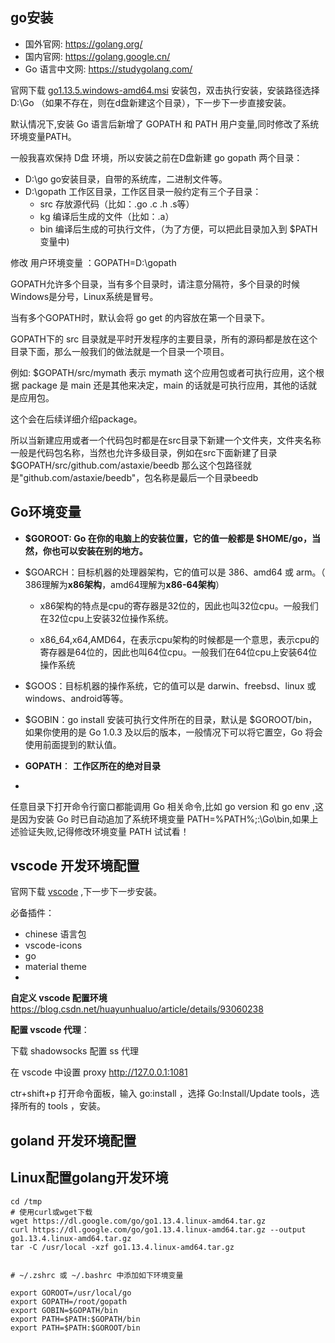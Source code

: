 ## go安装

- 国外官网: https://golang.org/ 
- 国内官网: https://golang.google.cn/ 
- Go 语言中文网: https://studygolang.com/

官网下载 [go1.13.5.windows-amd64.msi](https://dl.google.com/go/go1.13.5.windows-amd64.msi) 安装包，双击执行安装，安装路径选择 D:\Go （如果不存在，则在d盘新建这个目录），下一步下一步直接安装。

默认情况下,安装 Go 语言后新增了 GOPATH 和 PATH 用户变量,同时修改了系统环境变量PATH。

一般我喜欢保持 D盘 环境，所以安装之前在D盘新建 go  gopath 两个目录：

- D:\go             go安装目录，自带的系统库，二进制文件等。
- D:\gopath    工作区目录，工作区目录一般约定有三个子目录：
  -  src 存放源代码（比如：.go .c .h .s等）   
  -  kg 编译后生成的文件（比如：.a）   
  -  bin 编译后生成的可执行文件，（为了方便，可以把此目录加入到 $PATH 变量中)

修改 用户环境变量 ：GOPATH=D:\gopath

GOPATH允许多个目录，当有多个目录时，请注意分隔符，多个目录的时候Windows是分号，Linux系统是冒号。

当有多个GOPATH时，默认会将 go get 的内容放在第一个目录下。

GOPATH下的 src 目录就是平时开发程序的主要目录，所有的源码都是放在这个目录下面，那么一般我们的做法就是一个目录一个项目。

例如: $GOPATH/src/mymath 表示 mymath 这个应用包或者可执行应用，这个根据 package 是 main 还是其他来决定，main 的话就是可执行应用，其他的话就是应用包。

这个会在后续详细介绍package。

所以当新建应用或者一个代码包时都是在src目录下新建一个文件夹，文件夹名称一般是代码包名称，当然也允许多级目录，例如在src下面新建了目录$GOPATH/src/github.com/astaxie/beedb 那么这个包路径就是"github.com/astaxie/beedb"，包名称是最后一个目录beedb



## Go环境变量



- **$GOROOT:  Go 在你的电脑上的安装位置，它的值一般都是 $HOME/go，当然，你也可以安装在别的地方。**
- $GOARCH：目标机器的处理器架构，它的值可以是 386、amd64 或 arm。（ 386理解为**x86架构**，amd64理解为**x86-64架构**）

  - x86架构的特点是cpu的寄存器是32位的，因此也叫32位cpu。一般我们在32位cpu上安装32位操作系统。

  - x86_64,x64,AMD64，在表示cpu架构的时候都是一个意思，表示cpu的寄存器是64位的，因此也叫64位cpu。一般我们在64位cpu上安装64位操作系统
- $GOOS：目标机器的操作系统，它的值可以是 darwin、freebsd、linux 或 windows、android等等。
- $GOBIN：go install 安装可执行文件所在的目录，默认是 $GOROOT/bin，如果你使用的是 Go 1.0.3 及以后的版本，一般情况下可以将它置空，Go 将会使用前面提到的默认值。
- **GOPATH**： **工作区所在的绝对目录**
- 



任意目录下打开命令行窗口都能调用 Go 相关命令,比如 go version 和 go env ,这是因为安装 Go 时已自动追加了系统环境变量 PATH=%PATH%;:\Go\bin,如果上述验证失败,记得修改环境变量 PATH 试试看！



## vscode 开发环境配置

官网下载 [vscode](https://code.visualstudio.com/) ,下一步下一步安装。

必备插件：

- chinese 语言包
- vscode-icons 
- go
- material theme
-  

**自定义 vscode 配置环境** https://blog.csdn.net/huayunhualuo/article/details/93060238

**配置 vscode 代理**：

下载 shadowsocks 配置 ss 代理

在 vscode 中设置 proxy http://127.0.0.1:1081

ctr+shift+p 打开命令面板，输入 go:install ，选择 Go:Install/Update tools，选择所有的 tools ，安装。

## goland 开发环境配置





## Linux配置golang开发环境

```shell
cd /tmp
# 使用curl或wget下载
wget https://dl.google.com/go/go1.13.4.linux-amd64.tar.gz
curl https://dl.google.com/go/go1.13.4.linux-amd64.tar.gz --output  go1.13.4.linux-amd64.tar.gz
tar -C /usr/local -xzf go1.13.4.linux-amd64.tar.gz


# ~/.zshrc 或 ~/.bashrc 中添加如下环境变量

export GOROOT=/usr/local/go
export GOPATH=/root/gopath
export GOBIN=$GOPATH/bin
export PATH=$PATH:$GOPATH/bin
export PATH=$PATH:$GOROOT/bin
```









